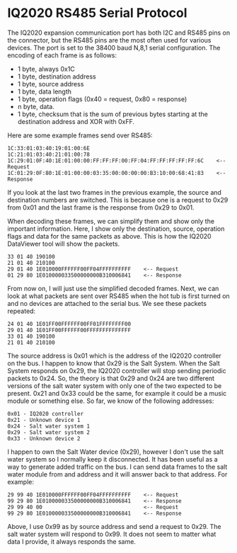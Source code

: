 # IQ2020 RS485 Serial Protocol

The IQ2020 expansion communication port has both I2C and RS485 pins on the connector, but the RS485 pins are the most often used for various devices. The port is set to the 38400 baud N,8,1 serial configuration. The encoding of each frame is as follows:

- 1 byte, always 0x1C
- 1 byte, destination address
- 1 byte, source address
- 1 byte, data length
- 1 byte, operation flags (0x40 = request, 0x80 = response)
- n byte, data.
- 1 byte, checksum that is the sum of previous bytes starting at the destination address and XOR with 0xFF.

Here are some example frames send over RS485:

```
1C:33:01:03:40:19:01:00:6E
1C:21:01:03:40:21:01:00:78
1C:29:01:0F:40:1E:01:00:00:FF:FF:FF:00:FF:04:FF:FF:FF:FF:FF:6C    <-- Request
1C:01:29:0F:80:1E:01:00:00:03:35:00:00:00:00:B3:10:00:68:41:83    <-- Response
```

If you look at the last two frames in the previous example, the source and destination numbers are switched. This is because one is a request to 0x29 from 0x01 and the last frame is the response from 0x29 to 0x01.

When decoding these frames, we can simplify them and show only the important information. Here, I show only the destination, source, operation flags and data for the same packets as above. This is how the IQ2020 DataViewer tool will show the packets.

```
33 01 40 190100
21 01 40 210100
29 01 40 1E010000FFFFFF00FF04FFFFFFFFFF    <-- Request
01 29 80 1E010000033500000000B310006841    <-- Response
```

From now on, I will just use the simplified decoded frames. Next, we can look at what packets are sent over RS485 when the hot tub is first turned on and no devices are attached to the serial bus. We see these packets repeated:

```
24 01 40 1E01FF00FFFFFF00FF01FFFFFFFF00
29 01 40 1E01FF00FFFFFF00FFFFFFFFFFFFFF
33 01 40 190100
21 01 40 210100
```

The source address is 0x01 which is the address of the IQ2020 controller on the bus. I happen to know that 0x29 is the Salt System. When the Salt System responds on 0x29, the IQ2020 controller will stop sending periodic packets to 0x24. So, the theory is that 0x29 and 0x24 are two different versions of the salt water system with only one of the two expected to be present. 0x21 and 0x33 could be the same, for example it could be a music module or something else. So far, we know of the following addresses:

```
0x01 - IQ2020 controller
0x21 - Unknown device 1
0x24 - Salt water system 1
0x29 - Salt water system 2
0x33 - Unknown device 2
```

I happen to own the Salt Water device (0x29), however I don't use the salt water system so I normally keep it disconnected. It has been useful as a way to generate added traffic on the bus. I can send data frames to the salt water module from and address and it will answer back to that address. For example:

```
29 99 40 1E010000FFFFFF00FF04FFFFFFFFFF    <-- Request
99 29 80 1E010000033500000000B310006841    <-- Response
29 99 40 00                                <-- Request
99 29 80 1E010000033500000000B310006841    <-- Response
```

Above, I use 0x99 as by source address and send a request to 0x29. The salt water system will respond to 0x99. It does not seem to matter what data I provide, it always responds the same.

